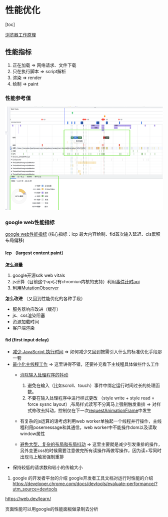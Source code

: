 # 性能优化

[toc]

[浏览器工作原理](https://developer.mozilla.org/zh-CN/docs/Web/Performance/How_browsers_work)

## 性能指标

1. 正在加载 => 网络请求、文件下载
2. 只在执行脚本 => script解析
3. 渲染 => render
4. 绘制 => paint

### 性能参考值

![avatar](./performance.png)

### google web性能指标

[google web性能指标](https://juejin.cn/post/7026907443250593805)
(核心指标：lcp 最大内容绘制、fid首次输入延迟、cls累积布局偏移)

#### lcp （largest content paint）

   **怎么测量**
   1. google开源sdk web vitals
   2. js计算（目前这个api只有chromiun内核的支持）利用[事件计时api](https://w3c.github.io/event-timing/)
   3. [利用MutationObserver](https://www.infoq.cn/article/rwGQvlVXXuWh9zNUEsDN)

   **怎么改进**  （又回到性能优化的各种手段）

- 服务器响应改进（缓存）
- js、css渲染阻塞
- 资源加载时间
- 客户端渲染

#### fid (first input delay)

- [减少 JavaScript 执行时间](https://web.dev/bootup-time/)
=> 如何减少又回到按需引入什么的标准优化手段那一套
- [最小化主线程工作](https://web.dev/mainthread-work-breakdown/) => 这里讲得不错，还要补充看下主线程具体做些什么工作
  - [消除输入处理程序的抖动](https://developers.google.com/web/fundamentals/performance/rendering/debounce-your-input-handlers)
      1. 避免在输入（比如scroll、touch）事件中绑定运行时间过长的处理函数。
      2. 不要在输入处理程序中进行样式更改 （style write + style read = force sysnc layout）,布局样式读写不分离马上强制触发重排 => 对样式修改去抖动，控制仅在下一次[requestAnimationFrame](https://developer.mozilla.org/zh-CN/docs/Web/API/Window/requestAnimationFrame)中发生

  - 有复杂的js运算的话考虑利用web worker单独起一个线程并行操作，主线程利用posemessage和其通信，web worker中不能操作dom以及读取window属性
  - [避免大型、复杂的布局和布局抖动](https://developers.google.com/web/fundamentals/performance/rendering/avoid-large-complex-layouts-and-layout-thrashing)  => 这里主要就是减少引发重排的操作，另外变更css的时候需要注意做完所有读操作再做写操作，因为读+写同时出现马上触发强制重排
- 保持较低的请求数和较小的传输大小

1. google 的开发者平台的介绍
google开发者工具文档对运行时性能的介绍
<https://developer.chrome.com/docs/devtools/evaluate-performance/?utm_source=devtools>

<https://web.dev/learn/>

 页面性能可以用google的性能面板做录制去分析
